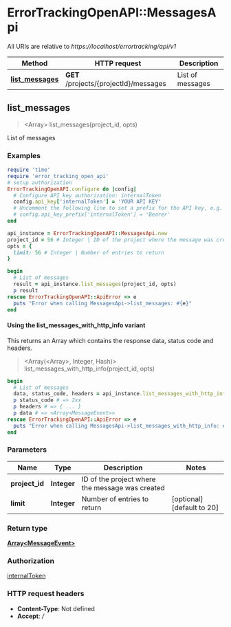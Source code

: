 # ErrorTrackingOpenAPI::MessagesApi

All URIs are relative to *https://localhost/errortracking/api/v1*

| Method | HTTP request | Description |
| ------ | ------------ | ----------- |
| [**list_messages**](MessagesApi.md#list_messages) | **GET** /projects/{projectId}/messages | List of messages |


## list_messages

> <Array<MessageEvent>> list_messages(project_id, opts)

List of messages

### Examples

```ruby
require 'time'
require 'error_tracking_open_api'
# setup authorization
ErrorTrackingOpenAPI.configure do |config|
  # Configure API key authorization: internalToken
  config.api_key['internalToken'] = 'YOUR API KEY'
  # Uncomment the following line to set a prefix for the API key, e.g. 'Bearer' (defaults to nil)
  # config.api_key_prefix['internalToken'] = 'Bearer'
end

api_instance = ErrorTrackingOpenAPI::MessagesApi.new
project_id = 56 # Integer | ID of the project where the message was created
opts = {
  limit: 56 # Integer | Number of entries to return
}

begin
  # List of messages
  result = api_instance.list_messages(project_id, opts)
  p result
rescue ErrorTrackingOpenAPI::ApiError => e
  puts "Error when calling MessagesApi->list_messages: #{e}"
end
```

#### Using the list_messages_with_http_info variant

This returns an Array which contains the response data, status code and headers.

> <Array(<Array<MessageEvent>>, Integer, Hash)> list_messages_with_http_info(project_id, opts)

```ruby
begin
  # List of messages
  data, status_code, headers = api_instance.list_messages_with_http_info(project_id, opts)
  p status_code # => 2xx
  p headers # => { ... }
  p data # => <Array<MessageEvent>>
rescue ErrorTrackingOpenAPI::ApiError => e
  puts "Error when calling MessagesApi->list_messages_with_http_info: #{e}"
end
```

### Parameters

| Name | Type | Description | Notes |
| ---- | ---- | ----------- | ----- |
| **project_id** | **Integer** | ID of the project where the message was created |  |
| **limit** | **Integer** | Number of entries to return | [optional][default to 20] |

### Return type

[**Array&lt;MessageEvent&gt;**](MessageEvent.md)

### Authorization

[internalToken](../README.md#internalToken)

### HTTP request headers

- **Content-Type**: Not defined
- **Accept**: */*

